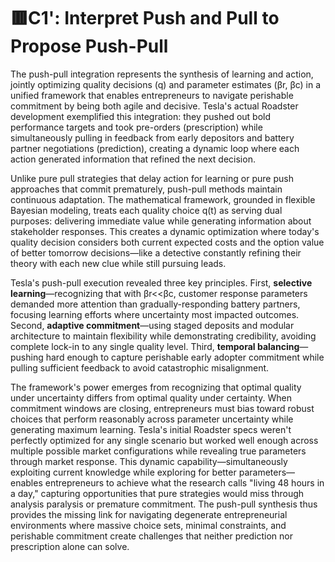 # 🟥C1': Interpret Push and Pull to Propose Push-Pull

The push-pull integration represents the synthesis of learning and action, jointly optimizing quality decisions (q) and parameter estimates (βr, βc) in a unified framework that enables entrepreneurs to navigate perishable commitment by being both agile and decisive. Tesla's actual Roadster development exemplified this integration: they pushed out bold performance targets and took pre-orders (prescription) while simultaneously pulling in feedback from early depositors and battery partner negotiations (prediction), creating a dynamic loop where each action generated information that refined the next decision.

Unlike pure pull strategies that delay action for learning or pure push approaches that commit prematurely, push-pull methods maintain continuous adaptation. The mathematical framework, grounded in flexible Bayesian modeling, treats each quality choice q(t) as serving dual purposes: delivering immediate value while generating information about stakeholder responses. This creates a dynamic optimization where today's quality decision considers both current expected costs and the option value of better tomorrow decisions—like a detective constantly refining their theory with each new clue while still pursuing leads.

Tesla's push-pull execution revealed three key principles. First, **selective learning**—recognizing that with βr<<βc, customer response parameters demanded more attention than gradually-responding battery partners, focusing learning efforts where uncertainty most impacted outcomes. Second, **adaptive commitment**—using staged deposits and modular architecture to maintain flexibility while demonstrating credibility, avoiding complete lock-in to any single quality level. Third, **temporal balancing**—pushing hard enough to capture perishable early adopter commitment while pulling sufficient feedback to avoid catastrophic misalignment.

The framework's power emerges from recognizing that optimal quality under uncertainty differs from optimal quality under certainty. When commitment windows are closing, entrepreneurs must bias toward robust choices that perform reasonably across parameter uncertainty while generating maximum learning. Tesla's initial Roadster specs weren't perfectly optimized for any single scenario but worked well enough across multiple possible market configurations while revealing true parameters through market response. This dynamic capability—simultaneously exploiting current knowledge while exploring for better parameters—enables entrepreneurs to achieve what the research calls "living 48 hours in a day," capturing opportunities that pure strategies would miss through analysis paralysis or premature commitment. The push-pull synthesis thus provides the missing link for navigating degenerate entrepreneurial environments where massive choice sets, minimal constraints, and perishable commitment create challenges that neither prediction nor prescription alone can solve.
